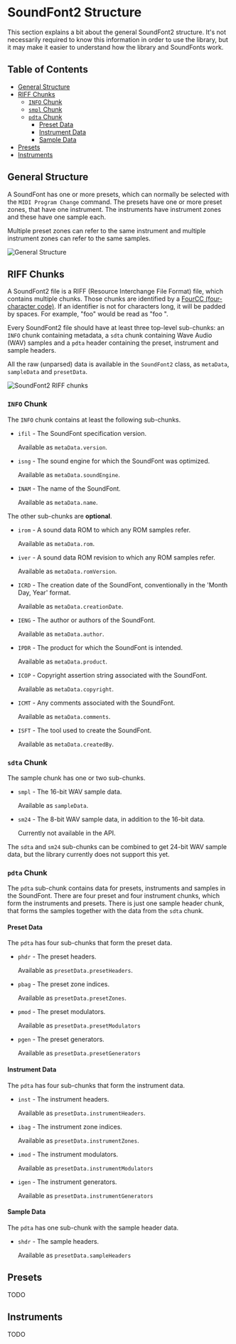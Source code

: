 # SoundFont2 Structure

This section explains a bit about the general SoundFont2 structure. It's not necessarily required to know this information in order to use the library, but it may make it easier to understand how the library and SoundFonts work.

## Table of Contents

* [General Structure](#general-structure)
* [RIFF Chunks](#riff-chunks)
  * [`INFO` Chunk](#info-chunk)
  * [`smpl` Chunk](#smpl-chunk)
  * [`pdta` Chunk](#pdta-chunk)
    * [Preset Data](#preset-data)
    * [Instrument Data](#instrument-data)
    * [Sample Data](#sample-data)
* [Presets](#presets)
* [Instruments](#instruments)
    
## General Structure

A SoundFont has one or more presets, which can normally be selected with the `MIDI Program Change` command. The presets have one or more preset zones, that have one instrument. The instruments have instrument zones and these have one sample each.

Multiple preset zones can refer to the same instrument and multiple instrument zones can refer to the same samples.

![General Structure](https://i.imgur.com/c2Gud3u.png)

## RIFF Chunks

A SoundFont2 file is a RIFF (Resource Interchange File Format) file, which contains multiple chunks. Those chunks are identified by a [FourCC (four-character code)](https://en.wikipedia.org/wiki/FourCC). If an identifier is not for characters long, it will be padded by spaces. For example, "foo" would be read as "foo ".

Every SoundFont2 file should have at least three top-level sub-chunks: an `INFO` chunk containing metadata, a `sdta` chunk containing Wave Audio (WAV) samples and a `pdta` header containing the preset, instrument and sample headers.

All the raw (unparsed) data is available in the `SoundFont2` class, as `metaData`, `sampleData` and `presetData`.

![SoundFont2 RIFF chunks](https://i.imgur.com/BL8FvcC.png)

### `INFO` Chunk

The `INFO` chunk contains at least the following sub-chunks.

* `ifil` - The SoundFont specification version.
  
  Available as `metaData.version`.
  
* `isng` - The sound engine for which the SoundFont was optimized.

  Available as `metaData.soundEngine`.
  
* `INAM` - The name of the SoundFont.

  Available as `metaData.name`.

The other sub-chunks are **optional**.

* `irom` - A sound data ROM to which any ROM samples refer.

  Available as `metaData.rom`.
  
* `iver` - A sound data ROM revision to which any ROM samples refer.

  Available as `metaData.romVersion`.

* `ICRD` - The creation date of the SoundFont, conventionally in the 'Month Day, Year' format.

  Available as `metaData.creationDate`.
  
* `IENG` - The author or authors of the SoundFont.

  Available as `metaData.author`.
  
* `IPDR` - The product for which the SoundFont is intended.

  Available as `metaData.product`.
  
* `ICOP` - Copyright assertion string associated with the SoundFont.

  Available as `metaData.copyright`.
  
* `ICMT` - Any comments associated with the SoundFont.

  Available as `metaData.comments`.
  
* `ISFT` - The tool used to create the SoundFont.

  Available as `metaData.createdBy`.
  
### `sdta` Chunk

The sample chunk has one or two sub-chunks.

* `smpl` - The 16-bit WAV sample data.

  Available as `sampleData`.
  
* `sm24` - The 8-bit WAV sample data, in addition to the 16-bit data.

  Currently not available in the API.
  
The `sdta` and `sm24` sub-chunks can be combined to get 24-bit WAV sample data, but the library currently does not support this yet.

### `pdta` Chunk

The `pdta` sub-chunk contains data for presets, instruments and samples in the SoundFont. There are four preset and four instrument chunks, which form the instruments and presets. There is just one sample header chunk, that forms the samples together with the data from the `sdta` chunk.

#### Preset Data

The `pdta` has four sub-chunks that form the preset data.

* `phdr` - The preset headers.

  Available as `presetData.presetHeaders`.
  
* `pbag` - The preset zone indices.

  Available as `presetData.presetZones`.
  
* `pmod` - The preset modulators.

  Available as `presetData.presetModulators`
  
* `pgen` - The preset generators.

  Available as `presetData.presetGenerators`

#### Instrument Data

The `pdta` has four sub-chunks that form the instrument data.

* `inst` - The instrument headers.

  Available as `presetData.instrumentHeaders`.
  
* `ibag` - The instrument zone indices.

  Available as `presetData.instrumentZones`.
  
* `imod` - The instrument modulators.

  Available as `presetData.instrumentModulators`
  
* `igen` - The instrument generators.

  Available as `presetData.instrumentGenerators`

#### Sample Data

The `pdta` has one sub-chunk with the sample header data.

* `shdr` - The sample headers.

  Available as `presetData.sampleHeaders`
  
## Presets

TODO

## Instruments

TODO
